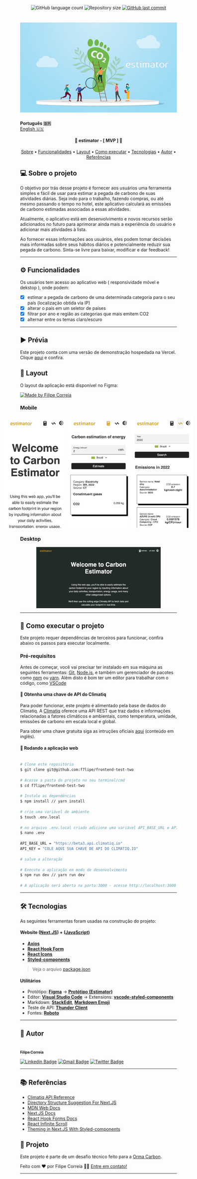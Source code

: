 
<p align="center">
  <img alt="GitHub language count" src="https://img.shields.io/github/languages/count/f7lipe/frontend-test-two?color=%2304D361">

  <img alt="Repository size" src="https://img.shields.io/github/repo-size/f7lipe/frontend-test-two">
  
  <a href="https://github.com/f7lipe/frontend-test-two/commits/master">
    <img alt="GitHub last commit" src="https://img.shields.io/github/last-commit/f7lipe/frontend-test-two">
  </a>
    
</p>
<h1 align="center">
    <img alt="Banner" title="#Banner" src="./dir-assets/banner.png" />
</h1>

<strong>Português 🇧🇷</strong>
<br>
[English 🇺🇸](./README-en.md) 

<h4 align="center"> 
	🚧 estimator - [ MVP ] 🚧
</h4>

<p align="center">
 <a href="#-sobre-o-projeto">Sobre</a> •
 <a href="#-funcionalidades">Funcionalidades</a> •
 <a href="#-layout">Layout</a> • 
 <a href="#-como-executar-o-projeto">Como executar</a> • 
 <a href="#-tecnologias">Tecnologias</a> • 
 <a href="#-autor">Autor</a> • 
 <a href="#-referências">Referências</a>
</p>


## 💻 Sobre o projeto

O objetivo por trás desse projeto é fornecer aos usuários uma ferramenta simples e fácil de usar para estimar a pegada de carbono de suas atividades diárias. Seja indo para o trabalho, fazendo compras, ou até mesmo passando o tempo no hotel, este aplicativo calculará as emissões de carbono estimadas associadas a essas atividades.

Atualmente, o aplicativo está em desenvolvimento e novos recursos serão adicionados no futuro para aprimorar ainda mais a experiência do usuário e adicionar mais atividades à lista.

Ao fornecer essas informações aos usuários, eles podem tomar decisões mais informadas sobre seus hábitos diários e potencialmente reduzir sua pegada de carbono. Sinta-se livre para baixar, modificar e dar feedback!

---

## ⚙️ Funcionalidades

   Os usuários tem acesso ao aplicativo web ( responsividade móvel e dekstop ), onde podem:
  - [x] estimar a pegada de carbono de uma determinada categoria para o seu país (localização obtida via IP)  
  - [x] alterar o país em um seletor de países 
  - [x] filtrar por ano e região as categorias que mais emitem CO2
  - [x] alternar entre os temas claro/escuro
 
---

## ▶️ Prévia

Este projeto conta com uma versão de demonstração hospedada na Vercel. Clique [aqui](https://estimator-ouobmeo69-f7lipe.vercel.app/) e confira. 

## 🎨 Layout

O layout da aplicação está disponível no Figma:

<a href="https://www.figma.com/file/ybGM12I43VwEIB1ZAlLZo9/Estimator?node-id=0%3A1&t=0Fwzhkrt5hKdWqSR-1">
  <img alt="Made by Filipe Correia" src="https://img.shields.io/badge/Acessar%20Layout%20-Figma-%2304D361">
</a>


### Mobile

<p align="center" style="display: flex; align-items: flex-start; justify-content: center;">
  <img alt="Estimator Welcoming Page on a mobile device" title="#Mobile" src="./dir-assets/splash-mobile.png" width="200px" style="margin: 2px">
  <img alt="Estimator Categories Page on a mobile device" title="#Mobile" src="./dir-assets/estimate-mobile.png" width="200px" style="margin: 2px">
  <img alt="Estimator Stats Page on a mobile device" title="#Mobile" src="./dir-assets/stats-mobile.png" width="200px" style="margin: 2px">
</p>

### Desktop

<p align="center" style="display: flex; align-items: flex-start; justify-content: center;">
  <img alt="Estimator Welcoming Page on a larger screen" title="#Large" src="./dir-assets/splash.png" width="400px">
</p>

---

## 🚀 Como executar o projeto

Este projeto requer dependências de terceiros para funcionar, confira abaixo os passos para executar localmente. 

### Pré-requisitos

Antes de começar, você vai precisar ter instalado em sua máquina as seguintes ferramentas:
[Git](https://git-scm.com), [Node.js](https://nodejs.org/en/), e também um gerenciador de pacotes como [npm](https://www.npmjs.com/package/npm) ou [yarn](https://classic.yarnpkg.com/lang/en/docs/install/). 
Além disto é bom ter um editor para trabalhar com o código, como [VSCode](https://code.visualstudio.com/)

#### 🔑 Obtenha uma chave de API do Climatiq 

Para poder funcionar, este projeto é alimentado pela base de dados do Climatiq. A [Climatiq](https://www.climatiq.io) oferece uma API REST que traz dados e informações relacionadas a fatores climáticos e ambientais, como temperatura, umidade, emissões de carbono em escala local e global. 

Para obter uma chave gratuita siga as intruções oficiais [aqui](https://www.climatiq.io/docs/guides/getting-api-key) (conteúdo em inglês).  

#### 🧭 Rodando a aplicação web

```bash

# Clone este repositório
$ git clone git@github.com:f7lipe/frontend-test-two

# Acesse a pasta do projeto no seu terminal/cmd
$ cd f7lipe/frontend-test-two

# Instale as dependências
$ npm install // yarn install

# crie uma variável de ambiente
$ touch .env.local 

# no arquivo .env.local criado adicione uma variável API_BASE_URL e API_KEY como mostrado no arquivo .env.example localizado na pasta raíz deste diretório
$ nano .env 

API_BASE_URL = "https://beta3.api.climatiq.io"
API_KEY = "COLE AQUI SUA CHAVE DE API DO CLIMATIQ.IO"

# salve a alteração

# Execute a aplicação em modo de desenvolvimento
$ npm run dev // yarn run dev

# A aplicação será aberta na porta:3000 - acesse http://localhost:3000

```

---

## 🛠 Tecnologias

As seguintes ferramentas foram usadas na construção do projeto:

#### **Website**  ([Next.JS](https://nextjs.org))  +  ([JavaScript](https://www.javascript.com))

-   **[Axios](https://github.com/axios/axios)**
-   **[React Hook Form](https://react-hook-form.com)**
-   **[React Icons](https://react-icons.github.io/react-icons/)**
-   **[Styled-components](https://styled-components.com/)**

> Veja o arquivo [package.json](https://github.com/f7lipe/frontend-test-two/package.json)


#### Utilitários

-   Protótipo:  **[Figma](https://www.figma.com/)**  →  **[Protótipo (Estimator)](https://www.figma.com/file/ybGM12I43VwEIB1ZAlLZo9/Estimator?node-id=0%3A1&t=0Fwzhkrt5hKdWqSR-1)**
-   Editor:  **[Visual Studio Code](https://code.visualstudio.com/)**  → Extensions:  **[vscode-styled-components](https://marketplace.visualstudio.com/items?itemName=styled-components.vscode-styled-components)**
-   Markdown:  **[StackEdit](https://stackedit.io/)**,  **[Markdown Emoji](https://gist.github.com/rxaviers/7360908)**
-   Teste de API:  **[Thunder Client](https://marketplace.visualstudio.com/items?itemName=rangav.vscode-thunder-client)**
-   Fontes: **[Roboto](https://fonts.google.com/specimen/Roboto)**
---

## 🦸 Autor

<a href="https://github.com/f7lipe">
 <img style="border-radius: 50%;" src="https://avatars.githubusercontent.com/u/16584058?v=4" width="100px;" alt=""/>
 <br />
 <sub><b>Filipe Correia</b></sub></a>
 <br />

[![Linkedin Badge](https://img.shields.io/badge/-Filipe-blue?style=flat-square&logo=Linkedin&logoColor=white&link=https://www.linkedin.com/in/f7lipe/)](https://www.linkedin.com/in/f7lipe/) 
[![Gmail Badge](https://img.shields.io/badge/-email-c14438?style=flat-square&logo=Gmail&logoColor=white&link=mailto:filipe.rcs@icloud.com)](mailto:filipe.rcs@icloud.com)
[![Twitter Badge](https://img.shields.io/badge/-@f7lipe-1ca0f1?style=flat-square&labelColor=1ca0f1&logo=twitter&logoColor=white&link=https://twitter.com/f7lipe)](https://twitter.com/f7lipe) 

---
## 📚 Referências 

- [Climatiq API Reference](https://www.climatiq.io/docs)
- [Directory Structure Suggestion For Next.JS](https://medium.com/@pablo.delvalle.cr/an-opinionated-basic-next-js-files-and-directories-structure-88fefa2aa759)
- [MDN Web Docs](https://developer.mozilla.org/pt-BR/)
- [Next.JS Docs](https://nextjs.org/docs/getting-started)
- [React Hook Forms Docs](https://react-hook-form.com/get-started)
- [React Infinite Scroll](https://medium.com/suyeonme/react-how-to-implement-an-infinite-scroll-749003e9896a)
- [Theming in Next.JS With Styled-components](https://blog.logrocket.com/theming-in-next-js-with-styled-components-and-usedarkmode/)

## 📝 Projeto

Este projeto é parte de um desafio técnico feito para a [Orma Carbon](https://github.com/ormacarbon).

Feito com ❤️ por Filipe Correia 👋🏽 [Entre em contato!](https://www.linkedin.com/in/f7lipe/)

---
